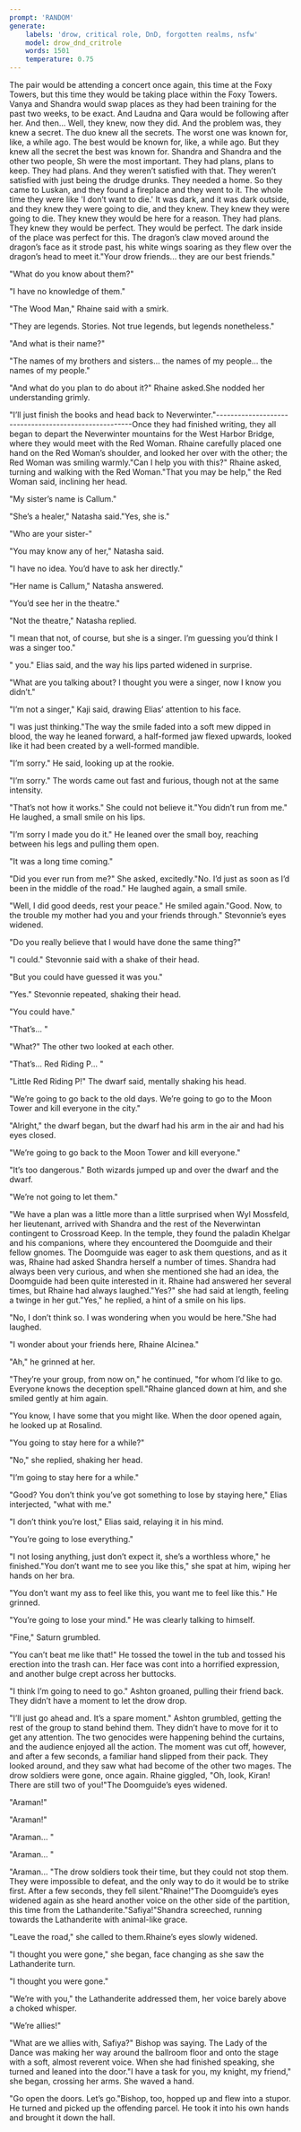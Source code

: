 ```yaml
---
prompt: 'RANDOM'
generate:
	labels: 'drow, critical role, DnD, forgotten realms, nsfw'
	model: drow_dnd_critrole
	words: 1501
	temperature: 0.75
---
```


The pair would be attending a concert once again, this time at the Foxy Towers, but this time they would be taking place within the Foxy Towers. Vanya and Shandra would swap places as they had been training for the past two weeks, to be exact. And Laudna and Qara would be following after her. And then...  Well, they knew, now they did. And the problem was, they knew a secret. The duo knew all the secrets. The worst one was known for, like, a while ago. The best would be known for, like, a while ago. But they knew all the secret the best was known for. Shandra and Shandra and the other two people, Sh were the most important. They had plans, plans to keep. They had plans. And they weren’t satisfied with that. They weren’t satisfied with just being the drudge drunks. They needed a home. So they came to Luskan, and they found a fireplace and they went to it. The whole time they were like 'I don’t want to die.' It was dark, and it was dark outside, and they knew they were going to die, and they knew. They knew they were going to die. They knew they would be here for a reason. They had plans. They knew they would be perfect. They would be perfect. The dark inside of the place was perfect for this. The dragon’s claw moved around the dragon’s face as it strode past, his white wings soaring as they flew over the dragon’s head to meet it."Your drow friends...  they are our best friends."

"What do you know about them?"

"I have no knowledge of them."

"The Wood Man," Rhaine said with a smirk.

"They are legends. Stories. Not true legends, but legends nonetheless."

"And what is their name?"

"The names of my brothers and sisters...  the names of my people...  the names of my people."

"And what do you plan to do about it?" Rhaine asked.She nodded her understanding grimly.

"I’ll just finish the books and head back to Neverwinter."------------------------------------------------------Once they had finished writing, they all began to depart the Neverwinter mountains for the West Harbor Bridge, where they would meet with the Red Woman. Rhaine carefully placed one hand on the Red Woman’s shoulder, and looked her over with the other; the Red Woman was smiling warmly."Can I help you with this?" Rhaine asked, turning and walking with the Red Woman."That you may be help," the Red Woman said, inclining her head.

"My sister’s name is Callum."

"She’s a healer," Natasha said."Yes, she is."

"Who are your sister-"

"You may know any of her," Natasha said.

"I have no idea. You’d have to ask her directly."

"Her name is Callum," Natasha answered.

"You’d see her in the theatre."

"Not the theatre," Natasha replied.

"I mean that not, of course, but she is a singer. I’m guessing you’d think I was a singer too."

" you." Elias said, and the way his lips parted widened in surprise.

"What are you talking about? I thought you were a singer, now I know you didn’t."

"I’m not a singer," Kaji said, drawing Elias’ attention to his face.

"I was just thinking."The way the smile faded into a soft mew dipped in blood, the way he leaned forward, a half-formed jaw flexed upwards, looked like it had been created by a well-formed mandible.

"I’m sorry." He said, looking up at the rookie.

"I’m sorry." The words came out fast and furious, though not at the same intensity.

"That’s not how it works." She could not believe it."You didn’t run from me." He laughed, a small smile on his lips.

"I’m sorry I made you do it." He leaned over the small boy, reaching between his legs and pulling them open.

"It was a long time coming."

"Did you ever run from me?" She asked, excitedly."No. I’d just as soon as I’d been in the middle of the road." He laughed again, a small smile.

"Well, I did good deeds, rest your peace." He smiled again."Good. Now, to the trouble my mother had you and your friends through." Stevonnie’s eyes widened.

"Do you really believe that I would have done the same thing?"

"I could." Stevonnie said with a shake of their head.

"But you could have guessed it was you."

"Yes." Stevonnie repeated, shaking their head.

"You could have."

"That’s... "

"What?" The other two looked at each other.

"That’s...  Red Riding P... "

"Little Red Riding P!" The dwarf said, mentally shaking his head.

"We’re going to go back to the old days. We’re going to go to the Moon Tower and kill everyone in the city."

"Alright," the dwarf began, but the dwarf had his arm in the air and had his eyes closed.

"We’re going to go back to the Moon Tower and kill everyone."

"It’s too dangerous." Both wizards jumped up and over the dwarf and the dwarf.

"We’re not going to let them."

"We have a plan was a little more than a little surprised when Wyl Mossfeld, her lieutenant, arrived with Shandra and the rest of the Neverwintan contingent to Crossroad Keep. In the temple, they found the paladin Khelgar and his companions, where they encountered the Doomguide and their fellow gnomes. The Doomguide was eager to ask them questions, and as it was, Rhaine had asked Shandra herself a number of times. Shandra had always been very curious, and when she mentioned she had an idea, the Doomguide had been quite interested in it. Rhaine had answered her several times, but Rhaine had always laughed."Yes?" she had said at length, feeling a twinge in her gut."Yes," he replied, a hint of a smile on his lips.

"No, I don’t think so. I was wondering when you would be here."She had laughed.

"I wonder about your friends here, Rhaine Alcinea."

"Ah," he grinned at her.

"They’re your group, from now on," he continued, "for whom I’d like to go. Everyone knows the deception spell."Rhaine glanced down at him, and she smiled gently at him again.

"You know, I have some that you might like. When the door opened again, he looked up at Rosalind.

"You going to stay here for a while?"

 "No," she replied, shaking her head.

"I’m going to stay here for a while."

 "Good? You don’t think you’ve got something to lose by staying here," Elias interjected, "what with me."

 "I don’t think you’re lost," Elias said, relaying it in his mind.

"You’re going to lose everything."

 "I not losing anything, just don’t expect it, she’s a worthless whore," he finished."You don’t want me to see you like this," she spat at him, wiping her hands on her bra.

"You don’t want my ass to feel like this, you want me to feel like this." He grinned.

"You’re going to lose your mind." He was clearly talking to himself.

"Fine," Saturn grumbled.

"You can’t beat me like that!" He tossed the towel in the tub and tossed his erection into the trash can. Her face was cont into a horrified expression, and another bulge crept across her buttocks.

"I think I’m going to need to go." Ashton groaned, pulling their friend back. They didn’t have a moment to let the drow drop.

"I’ll just go ahead and. It’s a spare moment." Ashton grumbled, getting the rest of the group to stand behind them. They didn’t have to move for it to get any attention. The two genocides were happening behind the curtains, and the audience enjoyed all the action. The moment was cut off, however, and after a few seconds, a familiar hand slipped from their pack. They looked around, and they saw what had become of the other two mages. The drow soldiers were gone, once again. Rhaine giggled, "Oh, look, Kiran! There are still two of you!"The Doomguide’s eyes widened.

"Araman!"

"Araman!"

"Araman... "

"Araman... "

"Araman... "The drow soldiers took their time, but they could not stop them. They were impossible to defeat, and the only way to do it would be to strike first. After a few seconds, they fell silent."Rhaine!"The Doomguide’s eyes widened again as she heard another voice on the other side of the partition, this time from the Lathanderite."Safiya!"Shandra screeched, running towards the Lathanderite with animal-like grace.

"Leave the road," she called to them.Rhaine’s eyes slowly widened.

"I thought you were gone," she began, face changing as she saw the Lathanderite turn.

"I thought you were gone."

"We’re with you," the Lathanderite addressed them, her voice barely above a choked whisper.

"We’re allies!"

"What are we allies with, Safiya?" Bishop was saying. The Lady of the Dance was making her way around the ballroom floor and onto the stage with a soft, almost reverent voice. When she had finished speaking, she turned and leaned into the door."I have a task for you, my knight, my friend," she began, crossing her arms. She waved a hand.

"Go open the doors. Let’s go."Bishop, too, hopped up and flew into a stupor. He turned and picked up the offending parcel. He took it into his own hands and brought it down the hall.
